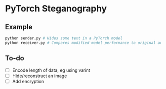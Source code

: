 # PyTorch Steganography

## Example

```sh
python sender.py # Hides some text in a PyTorch model
python receiver.py # Compares modified model performance to original and extracts hidden data
```

## To-do

-   [ ] Encode length of data, eg using varint
-   [ ] Hide/reconstruct an image
-   [ ] Add encryption
